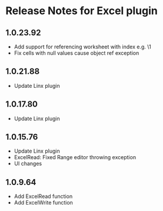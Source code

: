 # Release Notes for Excel plugin

<a id="1_0_23_92"></a>
## 1.0.23.92
- Add support for referencing worksheet with index e.g. \1
- Fix cells with null values cause object ref exception

<a id="1_0_21_88"></a>
## 1.0.21.88
- Update Linx plugin

<a id="1_0_17_80"></a>
## 1.0.17.80
- Update Linx plugin

<a id="1_0_15_76"></a>
## 1.0.15.76
- Update Linx plugin
- ExcelRead: Fixed Range editor throwing exception
- UI changes

<a id="1_0_9_64"></a>
## 1.0.9.64
- Add ExcelRead function
- Add ExcelWrite function
